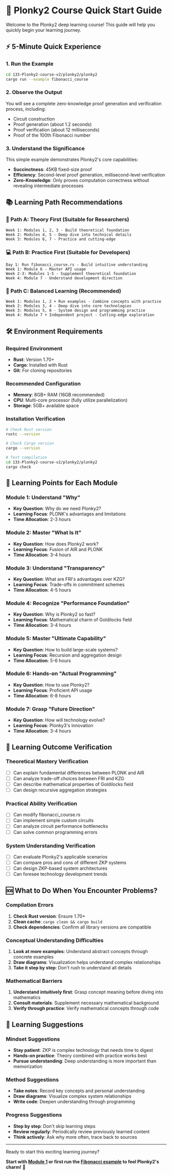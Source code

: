 # 🚀 Plonky2 Course Quick Start Guide

Welcome to the Plonky2 deep learning course! This guide will help you quickly begin your learning journey.

## ⚡ 5-Minute Quick Experience

### 1. Run the Example
```bash
cd 133-Plonky2-course-v2/plonky2/plonky2
cargo run --example fibonacci_course
```

### 2. Observe the Output
You will see a complete zero-knowledge proof generation and verification process, including:
- Circuit construction
- Proof generation (about 1.2 seconds)  
- Proof verification (about 12 milliseconds)
- Proof of the 100th Fibonacci number

### 3. Understand the Significance
This simple example demonstrates Plonky2's core capabilities:
- **Succinctness**: 45KB fixed-size proof
- **Efficiency**: Second-level proof generation, millisecond-level verification
- **Zero-Knowledge**: Only proves computation correctness without revealing intermediate processes

## 📚 Learning Path Recommendations

### 🎯 Path A: Theory First (Suitable for Researchers)
```
Week 1: Modules 1, 2, 3 - Build theoretical foundation
Week 2: Modules 4, 5 - Deep dive into technical details  
Week 3: Modules 6, 7 - Practice and cutting-edge
```

### 💻 Path B: Practice First (Suitable for Developers)
```
Day 1: Run fibonacci_course.rs - Build intuitive understanding
Week 1: Module 6 - Master API usage
Week 2-3: Modules 1-5 - Supplement theoretical foundation
Week 4: Module 7 - Understand development direction
```

### 🌟 Path C: Balanced Learning (Recommended)
```
Week 1: Modules 1, 2 + Run examples - Combine concepts with practice
Week 2: Modules 3, 4 - Deep dive into core technologies
Week 3: Modules 5, 6 - System design and programming practice  
Week 4: Module 7 + Independent project - Cutting-edge exploration
```

## 🛠️ Environment Requirements

### Required Environment
- **Rust**: Version 1.70+
- **Cargo**: Installed with Rust
- **Git**: For cloning repositories

### Recommended Configuration
- **Memory**: 8GB+ RAM (16GB recommended)
- **CPU**: Multi-core processor (fully utilize parallelization)
- **Storage**: 5GB+ available space

### Installation Verification
```bash
# Check Rust version
rustc --version

# Check Cargo version  
cargo --version

# Test compilation
cd 133-Plonky2-course-v2/plonky2/plonky2
cargo check
```

## 📖 Learning Points for Each Module

### Module 1: Understand "Why"
- **Key Question**: Why do we need Plonky2?
- **Learning Focus**: PLONK's advantages and limitations
- **Time Allocation**: 2-3 hours

### Module 2: Master "What Is It"  
- **Key Question**: How does Plonky2 work?
- **Learning Focus**: Fusion of AIR and PLONK
- **Time Allocation**: 3-4 hours

### Module 3: Understand "Transparency"
- **Key Question**: What are FRI's advantages over KZG?
- **Learning Focus**: Trade-offs in commitment schemes
- **Time Allocation**: 4-5 hours

### Module 4: Recognize "Performance Foundation"
- **Key Question**: Why is Plonky2 so fast?
- **Learning Focus**: Mathematical charm of Goldilocks field
- **Time Allocation**: 3-4 hours

### Module 5: Master "Ultimate Capability"
- **Key Question**: How to build large-scale systems?
- **Learning Focus**: Recursion and aggregation design
- **Time Allocation**: 5-6 hours

### Module 6: Hands-on "Actual Programming"
- **Key Question**: How to use Plonky2?
- **Learning Focus**: Proficient API usage
- **Time Allocation**: 6-8 hours

### Module 7: Grasp "Future Direction"
- **Key Question**: How will technology evolve?
- **Learning Focus**: Plonky3's innovation
- **Time Allocation**: 3-4 hours

## 🎯 Learning Outcome Verification

### Theoretical Mastery Verification
- [ ] Can explain fundamental differences between PLONK and AIR
- [ ] Can analyze trade-off choices between FRI and KZG  
- [ ] Can describe mathematical properties of Goldilocks field
- [ ] Can design recursive aggregation strategies

### Practical Ability Verification
- [ ] Can modify fibonacci_course.rs
- [ ] Can implement simple custom circuits
- [ ] Can analyze circuit performance bottlenecks
- [ ] Can solve common programming errors

### System Understanding Verification
- [ ] Can evaluate Plonky2's applicable scenarios
- [ ] Can compare pros and cons of different ZKP systems
- [ ] Can design ZKP-based system architectures
- [ ] Can foresee technology development trends

## 🆘 What to Do When You Encounter Problems?

### Compilation Errors
1. **Check Rust version**: Ensure 1.70+
2. **Clean cache**: `cargo clean && cargo build`
3. **Check dependencies**: Confirm all library versions are compatible

### Conceptual Understanding Difficulties
1. **Look at more examples**: Understand abstract concepts through concrete examples
2. **Draw diagrams**: Visualization helps understand complex relationships
3. **Take it step by step**: Don't rush to understand all details

### Mathematical Barriers
1. **Understand intuitively first**: Grasp concept meaning before diving into mathematics
2. **Consult materials**: Supplement necessary mathematical background
3. **Verify through practice**: Verify mathematical concepts through code

## 🌟 Learning Suggestions

### Mindset Suggestions
- **Stay patient**: ZKP is complex technology that needs time to digest
- **Hands-on practice**: Theory combined with practice works best
- **Pursue understanding**: Deep understanding is more important than memorization

### Method Suggestions  
- **Take notes**: Record key concepts and personal understanding
- **Draw diagrams**: Visualize complex system relationships
- **Write code**: Deepen understanding through programming

### Progress Suggestions
- **Step by step**: Don't skip learning steps
- **Review regularly**: Periodically review previously learned content
- **Think actively**: Ask why more often, trace back to sources

---

Ready to start this exciting learning journey?

**Start with [Module 1](./module1-design-origins/) or first run the [Fibonacci example](./plonky2/plonky2/examples/fibonacci_course.rs) to feel Plonky2's charm!** 🚀
